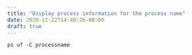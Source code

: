 ```yaml
---
title: "Display process information for the process name"
date: 2020-12-22T14:40:26-08:00
draft: true
---
```


```
ps uf -C processname
```